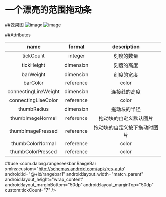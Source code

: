 # 一个漂亮的范围拖动条
  

##效果图
![image](https://github.com/dalong982242260/RangeSeekBar/blob/master/gif/seekbar.gif?raw=true)  ![image](https://github.com/dalong982242260/RangeSeekBar/blob/master/gif/seekbar2.gif?raw=true)

##Attributes

|name|format|description|
|:---:|:---:|:---:|
| tickCount | integer |刻度的数量
| tickHeight | dimension |刻度的高度
| barWeight | dimension |刻度的宽度
| barColor | reference|color |刻度的颜色
| connectingLineWeight | dimension |连接线的高度
| connectingLineColor | reference|color |连接线的颜色
| thumbRadius | dimension |拖动块的半径
| thumbImageNormal | reference |拖动块的自定义默认图片
| thumbImagePressed | reference |拖动块的自定义按下拖动时图片
| thumbColorNormal | reference|color |拖动块的自定义默认颜色
| thumbColorPressed | reference|color |拖动块的自定义按下拖动时颜色

##use
       <com.dalong.rangeseekbar.RangeBar
                xmlns:custom="http://schemas.android.com/apk/res-auto"
                android:id="@+id/rangebar1"
                android:layout_width="match_parent"
                android:layout_height="wrap_content"
                android:layout_marginBottom="50dp"
                android:layout_marginTop="50dp"
                custom:tickCount="7" />

